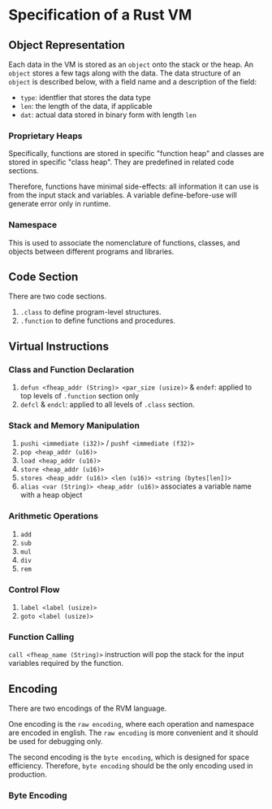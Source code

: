 # Specification of a Rust VM

## Object Representation

Each data in the VM is stored as an `object` onto the stack or the heap. An `object` stores a few tags along with the data. The data structure of an `object` is described below, with a field name and a description of the field:

* `type`: identfier that stores the data type
* `len`: the length of the data, if applicable
* `dat`: actual data stored in binary form with length `len`

### Proprietary Heaps

Specifically, functions are stored in specific "function heap" and classes are stored in specific "class heap". They are predefined in related code sections.

Therefore, functions have minimal side-effects: all information it can use is from the input stack and variables. A variable define-before-use will generate error only in runtime.

### Namespace

This is used to associate the nomenclature of functions, classes, and objects between different programs and libraries.

## Code Section

There are two code sections.

1. `.class` to define program-level structures.
2. `.function` to define functions and procedures.

## Virtual Instructions

### Class and Function Declaration

1. `defun <fheap_addr (String)> <par_size (usize)>` & `endef`: applied to top levels of `.function` section only
2. `defcl` & `endcl`: applied to all levels of `.class` section.

### Stack and Memory Manipulation

1. `pushi <immediate (i32)>` / `pushf <immediate (f32)>`
2. `pop <heap_addr (u16)>`
3. `load <heap_addr (u16)>`
4. `store <heap_addr (u16)>`
5. `stores <heap_addr (u16)> <len (u16)> <string (bytes[len])>`
6. `alias <var (String)> <heap_addr (u16)>` associates a variable name with a heap object

### Arithmetic Operations

1. `add`
2. `sub`
3. `mul`
4. `div`
5. `rem`

### Control Flow

1. `label <label (usize)>`
2. `goto <label (usize)>`

### Function Calling

`call <fheap_name (String)>` instruction will pop the stack for the input variables required by the function.

## Encoding

There are two encodings of the RVM language.

One encoding is the `raw encoding`, where each operation and namespace are encoded in english.
The `raw encoding` is more convenient and it should be used for debugging only.

The second encoding is the `byte encoding`, which is designed for space efficiency.
Therefore, `byte encoding` should be the only encoding used in production.

### Byte Encoding
